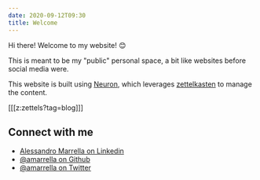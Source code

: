 ```yaml
---
date: 2020-09-12T09:30
title: Welcome
---
```


Hi there! Welcome to my website! 😊

This is meant to be my "public" personal space, a bit like websites before social media were.  

This website is built using [Neuron](https://neuron.zettel.page/), which leverages [zettelkasten](https://en.wikipedia.org/wiki/Zettelkasten) to manage the content.

[[[z:zettels?tag=blog]]]

## Connect with me
- [Alessandro Marrella on Linkedin](https://www.linkedin.com/in/alessandromarrella) 
- [@amarrella on Github](https://github.com/amarrella) 
- [@amarrella on Twitter](https://twitter.com/amarrella)